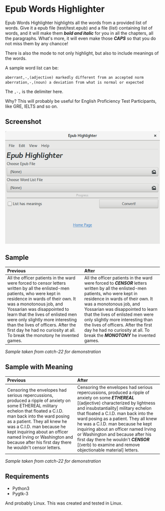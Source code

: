 # Epub Words Highlighter

Epub Words Highlighter highlights all the words from a provided list of words. Give it a epub file (test/test.epub) and a file (list) containing list of words, and it will make them ***bold and italic*** for you in all the chapters, all the paragraphs. What's more, it will even make those ***CAPS*** so that you do not miss them by any chancce!

There is also the mode to not only highlight, but also to include meanings of the words.

A sample word list can be:

```
aberrant,-,(adjective) markedly different from an accepted norm
aberration,-,(noun) a deviation from what is normal or expected
```

The `,-,` is the delimiter here.

Why? This will probably be useful for English Proficiency Test Participants, like GRE, IELTS and so on.

## Screenshot

![](https://raw.githubusercontent.com/LordAmit/epub-highlighter/assets/imgs/epub_highlighter.png)

## Sample

|Previous | After |
| :--- | :--- |
| All the officer patients in the ward were forced to censor letters written by all the enlisted-men patients, who were kept in residence in wards of their own. It was a monotonous job, and Yossarian was disappointed to learn that the lives of enlisted men were only slightly more interesting than the lives of officers. After the first day he had no curiosity at all. To break the monotony he invented games. | All the officer patients in the ward were forced to ***CENSOR*** letters written by all the enlisted-men patients, who were kept in residence in wards of their own. It was a monotonous job, and Yossarian was disappointed to learn that the lives of enlisted men were only slightly more interesting than the lives of officers. After the first day he had no curiosity at all. To break the ***MONOTONY*** he invented games. |
*Sample taken from catch-22 for demonstration*

## Sample with Meaning

|Previous | After |
| :--- | :--- |
| Censoring the envelopes had serious repercussions, produced a ripple of anxiety on some ETHEREAL military echelon that floated a C.I.D. man back into the ward posing as a patient. They all knew he was a C.I.D. man because he kept inquiring about an officer named Irving or Washington and because after his first day there he wouldn't censor letters. | Censoring the envelopes had serious repercussions, produced a ripple of anxiety on some ***ETHEREAL*** [(adjective) characterized by lightness and insubstantiality] military echelon that floated a C.I.D. man back into the ward posing as a patient. They all knew he was a C.I.D. man because he kept inquiring about an officer named Irving or Washington and because after his first day there he wouldn't ***CENSOR*** [(verb) to examine and remove objectionable material] letters. |
*Sample taken from catch-22 for demonstration*

## Requirements

- Python3
- Pygtk-3

And probably Linux. This was created and tested in Linux.